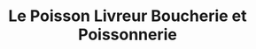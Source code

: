 ---
title: "Le Poisson Livreur Boucherie et Poissonnerie"
url: /cournon-dauvergne/le-poisson-livreur-boucherie-et-poissonnerie/
shop: fruits de mer
---